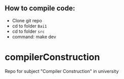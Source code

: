 ## How to compile code:
- Clone git repo
- cd to folder `Bai1`
- cd to folder `src`
- command: make dev
# compilerConstruction
Repo for subject "Compiler Construction" in university
